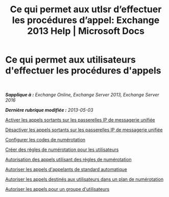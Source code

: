 ﻿---
title: "Ce qui permet aux utlsr d’effectuer les procédures d’appel: Exchange 2013 Help | Microsoft Docs"
TOCTitle: Ce qui permet aux utilisateurs d'effectuer les procédures d'appels
ms:assetid: 6997797d-4b79-4f6d-a89a-f36eea4e5ca4
ms:mtpsurl: https://technet.microsoft.com/fr-fr/library/JJ938011(v=EXCHG.150)
ms:contentKeyID: 52057095
ms.date: 05/23/2018
mtps_version: v=EXCHG.150
ms.translationtype: MT
---

# Ce qui permet aux utilisateurs d'effectuer les procédures d'appels

 

_**Sapplique à :** Exchange Online, Exchange Server 2013, Exchange Server 2016_

_**Dernière rubrique modifiée :** 2013-05-03_

[Activer les appels sortants sur les passerelles IP de messagerie unifiée](enable-outgoing-calls-on-um-ip-gateways-exchange-2013-help.md)

[Désactiver les appels sortants sur les passerelles IP de messagerie unifiée](disable-outgoing-calls-on-um-ip-gateways-exchange-2013-help.md)

[Configurer les codes de numérotation](configure-dial-codes-exchange-2013-help.md)

[Créer des règles de numérotation pour les utilisateurs](create-dialing-rules-for-users-exchange-2013-help.md)

[Autorisation des appels utilisant des règles de numérotation](authorize-calls-using-dialing-rules-exchange-2013-help.md)

[Autoriser les appels d'appelants de standard automatique](authorize-calls-for-auto-attendant-callers-exchange-2013-help.md)

[Autoriser les appels destinés aux utilisateurs dans un plan de numérotation](authorize-calls-for-users-in-a-dial-plan-exchange-2013-help.md)

[Autoriser les appels pour un groupe d'utilisateurs](authorize-calls-for-a-group-of-users-exchange-2013-help.md)

